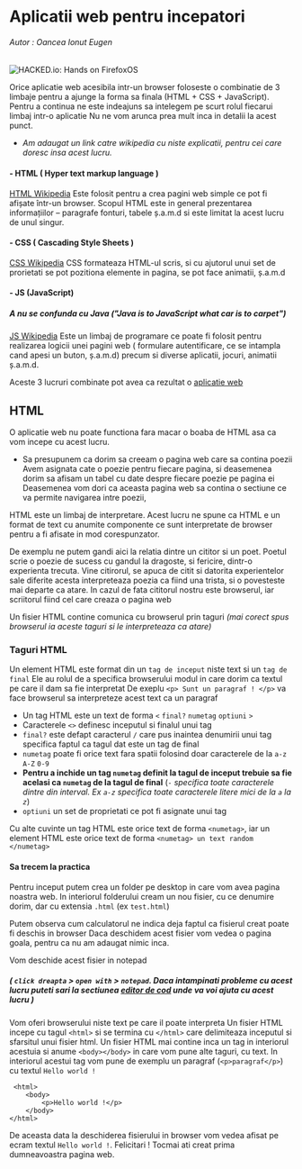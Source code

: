 # Aplicatii web pentru incepatori
######  Autor : Oancea Ionut Eugen

![HACKED.io: Hands on FirefoxOS](https://arcturus.github.io/firefoxos-hackedio/img/html5_css_javascript.png)

Orice aplicatie web acesibila intr-un browser foloseste o combinatie de 3 limbaje pentru a ajunge la forma sa finala (HTML + CSS + JavaScript). 
Pentru a continua ne este indeajuns sa intelegem pe scurt rolul fiecarui limbaj intr-o aplicatie
Nu ne vom arunca prea mult inca in detalii la acest punct.

- *Am adaugat un link catre wikipedia cu niste explicatii, pentru cei care doresc insa acest lucru.*

#### - HTML ( Hyper text markup language )
[HTML Wikipedia](https://ro.wikipedia.org/wiki/HyperText_Markup_Language)
Este folosit pentru a crea pagini web simple ce pot fi afișate într-un browser.
Scopul HTML este  in general prezentarea informațiilor – paragrafe fonturi, tabele ș.a.m.d si este limitat la acest lucru de unul singur.

#### - CSS ( Cascading Style Sheets )
[CSS Wikipedia](https://ro.wikipedia.org/wiki/Cascading_Style_Sheets)
 CSS formateaza HTML-ul scris, si cu ajutorul unui set de prorietati se pot pozitiona elemente in pagina, se pot face animatii, ș.a.m.d

#### - JS (JavaScript)
 ##### A nu se confunda cu Java ("Java is to JavaScript what car is to carpet")

[JS Wikipedia](https://ro.wikipedia.org/wiki/JavaScript)
 Este un limbaj de programare ce poate fi folosit pentru realizarea logicii unei pagini web ( formulare autentificare, ce se intampla cand apesi un buton, ș.a.m.d) precum si diverse aplicatii, jocuri, animatii  ș.a.m.d.

Aceste 3 lucruri combinate pot avea ca rezultat o [aplicatie web](https://ro.wikipedia.org/wiki/Aplica%C8%9Bie_web)

## HTML

O aplicatie web nu poate functiona fara macar o boaba de HTML asa ca vom incepe cu acest lucru.

- Sa presupunem ca dorim sa creeam o pagina web care sa contina poezii
Avem asignata cate o poezie pentru fiecare pagina, si deasemenea dorim sa afisam un tabel cu date despre fiecare poezie pe pagina ei
Deasemenea vom dori ca aceasta pagina web sa contina o sectiune ce va permite navigarea intre poezii,

HTML este un limbaj de interpretare.
Acest lucru ne spune ca HTML e un format de text cu anumite componente ce sunt interpretate de browser pentru a fi afisate in mod corespunzator.

De exemplu ne putem gandi aici la relatia dintre un cititor si un poet.
Poetul scrie o poezie de sucess cu gandul la dragoste, si fericire, dintr-o experienta trecuta.
Vine citirorul, se apuca de citit si datorita experientelor sale diferite acesta interpreteaza poezia ca fiind una trista, si o povesteste mai departe ca atare.
In cazul de fata cititorul nostru este browserul, iar scriitorul fiind cel care creaza o pagina web

Un fisier HTML contine comunica cu browserul prin taguri *(mai corect spus browserul ia aceste taguri si le interpreteaza ca atare)* 

### Taguri HTML
Un element HTML este format din un `tag de inceput` niste text si un `tag de final`
Ele au rolul de a specifica browserului modul in care dorim ca textul pe care il dam sa fie interpretat
De exeplu `<p> Sunt un paragraf ! </p>` va face browserul sa interpreteze acest text ca un paragraf

- Un tag HTML este un text de forma `<` `final?` `numetag` `optiuni` `>`
- Caracterele `<>` definesc inceputul si finalul unui tag
- `final?` este defapt caracterul `/` care pus inaintea denumirii unui tag specifica faptul ca tagul dat este un tag de final
- `numetag` poate fi orice text fara spatii folosind doar caracterele de la `a-z` `A-Z` `0-9` 
- **Pentru a inchide un tag `numetag` definit la tagul de inceput trebuie sa fie acelasi ca `numetag` de la tagul de final**
(`-` *specifica toate caracterele dintre din interval. Ex `a-z` specifica toate caracterele  litere mici de la `a` la `z`*)
- `optiuni` un set de proprietati ce pot fi asignate unui tag

Cu alte cuvinte un tag HTML este orice text de forma `<numetag>`, iar un element HTML este orice text de forma `<numetag> un text random </numetag>`

#### Sa trecem la practica

Pentru inceput putem crea un folder pe desktop in care vom avea pagina noastra web.
In interiorul folderului cream un nou fisier, cu ce denumire dorim, dar cu extensia `.html` (ex `test.html`)

Putem observa cum calculatorul ne indica deja faptul ca fisierul creat poate fi deschis in browser
Daca deschidem acest fisier vom vedea o pagina goala, pentru ca nu am adaugat nimic inca.

Vom deschide acest fisier in notepad 
##### *( `click dreapta` > `open with`  > `notepad`. Daca intampinati probleme cu acest lucru puteti sari la sectiunea [editor de cod]() unde va voi ajuta cu acest lucru )*

Vom oferi browserului niste text pe care il poate interpreta
Un fisier HTML incepe cu tagul `<html>` si se termina cu `</html>` care delimiteaza inceputul si sfarsitul unui fisier html.
Un fisier HTML mai contine inca un tag in interiorul acestuia si anume `<body></body>` in care vom pune alte taguri, cu text.
In interiorul acestui tag vom pune de exemplu un paragraf (`<p>paragraf</p>`) cu textul `Hello world !`

     <html>
    	<body>
    		<p>Hello world !</p>
    	</body>
    </html>
De aceasta data la deschiderea fisierului in browser vom vedea afisat pe ecram textul `Hello world !`.
Felicitari  ! Tocmai ati creat prima dumneavoastra pagina web.

